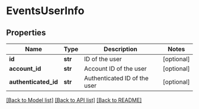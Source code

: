 # EventsUserInfo

## Properties
Name | Type | Description | Notes
------------ | ------------- | ------------- | -------------
**id** | **str** | ID of the user | [optional] 
**account_id** | **str** | Account ID of the user | [optional] 
**authenticated_id** | **str** | Authenticated ID of the user | [optional] 

[[Back to Model list]](../README.md#documentation-for-models) [[Back to API list]](../README.md#documentation-for-api-endpoints) [[Back to README]](../README.md)


